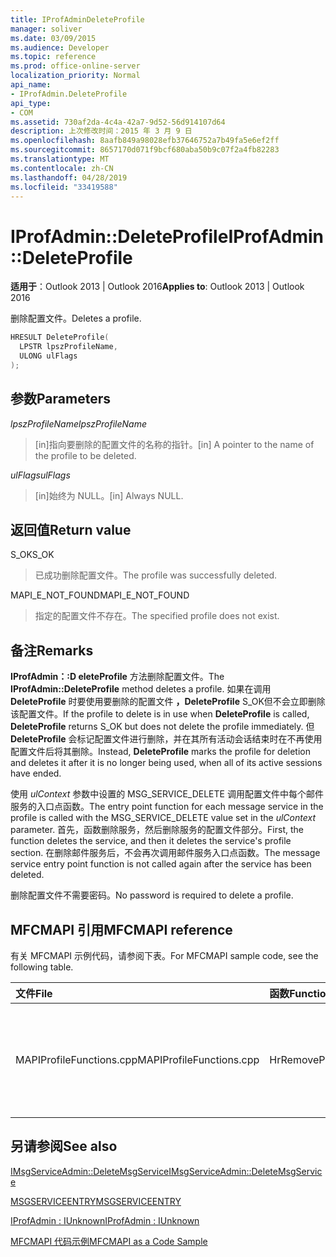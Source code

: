 ```yaml
---
title: IProfAdminDeleteProfile
manager: soliver
ms.date: 03/09/2015
ms.audience: Developer
ms.topic: reference
ms.prod: office-online-server
localization_priority: Normal
api_name:
- IProfAdmin.DeleteProfile
api_type:
- COM
ms.assetid: 730af2da-4c4a-42a7-9d52-56d914107d64
description: 上次修改时间：2015 年 3 月 9 日
ms.openlocfilehash: 8aafb849a98028efb37646752a7b49fa5e6ef2ff
ms.sourcegitcommit: 8657170d071f9bcf680aba50b9c07f2a4fb82283
ms.translationtype: MT
ms.contentlocale: zh-CN
ms.lasthandoff: 04/28/2019
ms.locfileid: "33419588"
---
```

# <a name="iprofadmindeleteprofile"></a><span data-ttu-id="63759-103">IProfAdmin::DeleteProfile</span><span class="sxs-lookup"><span data-stu-id="63759-103">IProfAdmin::DeleteProfile</span></span>

  
  
<span data-ttu-id="63759-104">**适用于**：Outlook 2013 | Outlook 2016</span><span class="sxs-lookup"><span data-stu-id="63759-104">**Applies to**: Outlook 2013 | Outlook 2016</span></span> 
  
<span data-ttu-id="63759-105">删除配置文件。</span><span class="sxs-lookup"><span data-stu-id="63759-105">Deletes a profile.</span></span>
  
```cpp
HRESULT DeleteProfile(
  LPSTR lpszProfileName,
  ULONG ulFlags
);
```

## <a name="parameters"></a><span data-ttu-id="63759-106">参数</span><span class="sxs-lookup"><span data-stu-id="63759-106">Parameters</span></span>

 <span data-ttu-id="63759-107">_lpszProfileName_</span><span class="sxs-lookup"><span data-stu-id="63759-107">_lpszProfileName_</span></span>
  
> <span data-ttu-id="63759-108">[in]指向要删除的配置文件的名称的指针。</span><span class="sxs-lookup"><span data-stu-id="63759-108">[in] A pointer to the name of the profile to be deleted.</span></span>
    
 <span data-ttu-id="63759-109">_ulFlags_</span><span class="sxs-lookup"><span data-stu-id="63759-109">_ulFlags_</span></span>
  
> <span data-ttu-id="63759-110">[in]始终为 NULL。</span><span class="sxs-lookup"><span data-stu-id="63759-110">[in] Always NULL.</span></span> 
    
## <a name="return-value"></a><span data-ttu-id="63759-111">返回值</span><span class="sxs-lookup"><span data-stu-id="63759-111">Return value</span></span>

<span data-ttu-id="63759-112">S_OK</span><span class="sxs-lookup"><span data-stu-id="63759-112">S_OK</span></span> 
  
> <span data-ttu-id="63759-113">已成功删除配置文件。</span><span class="sxs-lookup"><span data-stu-id="63759-113">The profile was successfully deleted.</span></span>
    
<span data-ttu-id="63759-114">MAPI_E_NOT_FOUND</span><span class="sxs-lookup"><span data-stu-id="63759-114">MAPI_E_NOT_FOUND</span></span> 
  
> <span data-ttu-id="63759-115">指定的配置文件不存在。</span><span class="sxs-lookup"><span data-stu-id="63759-115">The specified profile does not exist.</span></span>
    
## <a name="remarks"></a><span data-ttu-id="63759-116">备注</span><span class="sxs-lookup"><span data-stu-id="63759-116">Remarks</span></span>

<span data-ttu-id="63759-117">**IProfAdmin：:D eleteProfile** 方法删除配置文件。</span><span class="sxs-lookup"><span data-stu-id="63759-117">The **IProfAdmin::DeleteProfile** method deletes a profile.</span></span> <span data-ttu-id="63759-118">如果在调用 **DeleteProfile** 时要使用要删除的配置文件 **，DeleteProfile** S_OK但不会立即删除该配置文件。</span><span class="sxs-lookup"><span data-stu-id="63759-118">If the profile to delete is in use when **DeleteProfile** is called, **DeleteProfile** returns S_OK but does not delete the profile immediately.</span></span> <span data-ttu-id="63759-119">但 **DeleteProfile** 会标记配置文件进行删除，并在其所有活动会话结束时在不再使用配置文件后将其删除。</span><span class="sxs-lookup"><span data-stu-id="63759-119">Instead, **DeleteProfile** marks the profile for deletion and deletes it after it is no longer being used, when all of its active sessions have ended.</span></span> 
  
<span data-ttu-id="63759-120">使用  _ulContext_ 参数中设置的 MSG_SERVICE_DELETE 调用配置文件中每个邮件服务的入口点函数。</span><span class="sxs-lookup"><span data-stu-id="63759-120">The entry point function for each message service in the profile is called with the MSG_SERVICE_DELETE value set in the  _ulContext_ parameter.</span></span> <span data-ttu-id="63759-121">首先，函数删除服务，然后删除服务的配置文件部分。</span><span class="sxs-lookup"><span data-stu-id="63759-121">First, the function deletes the service, and then it deletes the service's profile section.</span></span> <span data-ttu-id="63759-122">在删除邮件服务后，不会再次调用邮件服务入口点函数。</span><span class="sxs-lookup"><span data-stu-id="63759-122">The message service entry point function is not called again after the service has been deleted.</span></span> 
  
<span data-ttu-id="63759-123">删除配置文件不需要密码。</span><span class="sxs-lookup"><span data-stu-id="63759-123">No password is required to delete a profile.</span></span>
  
## <a name="mfcmapi-reference"></a><span data-ttu-id="63759-124">MFCMAPI 引用</span><span class="sxs-lookup"><span data-stu-id="63759-124">MFCMAPI reference</span></span>

<span data-ttu-id="63759-125">有关 MFCMAPI 示例代码，请参阅下表。</span><span class="sxs-lookup"><span data-stu-id="63759-125">For MFCMAPI sample code, see the following table.</span></span>
  
|<span data-ttu-id="63759-126">**文件**</span><span class="sxs-lookup"><span data-stu-id="63759-126">**File**</span></span>|<span data-ttu-id="63759-127">**函数**</span><span class="sxs-lookup"><span data-stu-id="63759-127">**Function**</span></span>|<span data-ttu-id="63759-128">**备注**</span><span class="sxs-lookup"><span data-stu-id="63759-128">**Comment**</span></span>|
|:-----|:-----|:-----|
|<span data-ttu-id="63759-129">MAPIProfileFunctions.cpp</span><span class="sxs-lookup"><span data-stu-id="63759-129">MAPIProfileFunctions.cpp</span></span>  <br/> |<span data-ttu-id="63759-130">HrRemoveProfile</span><span class="sxs-lookup"><span data-stu-id="63759-130">HrRemoveProfile</span></span>  <br/> |<span data-ttu-id="63759-131">MFCMAPI 使用 **IProfAdmin：:D eleteProfile** 方法删除所选的配置文件。</span><span class="sxs-lookup"><span data-stu-id="63759-131">MFCMAPI uses the **IProfAdmin::DeleteProfile** method to delete the selected profile.</span></span>  <br/> |
   
## <a name="see-also"></a><span data-ttu-id="63759-132">另请参阅</span><span class="sxs-lookup"><span data-stu-id="63759-132">See also</span></span>



[<span data-ttu-id="63759-133">IMsgServiceAdmin::DeleteMsgService</span><span class="sxs-lookup"><span data-stu-id="63759-133">IMsgServiceAdmin::DeleteMsgService</span></span>](imsgserviceadmin-deletemsgservice.md)
  
[<span data-ttu-id="63759-134">MSGSERVICEENTRY</span><span class="sxs-lookup"><span data-stu-id="63759-134">MSGSERVICEENTRY</span></span>](msgserviceentry.md)
  
[<span data-ttu-id="63759-135">IProfAdmin : IUnknown</span><span class="sxs-lookup"><span data-stu-id="63759-135">IProfAdmin : IUnknown</span></span>](iprofadminiunknown.md)


[<span data-ttu-id="63759-136">MFCMAPI 代码示例</span><span class="sxs-lookup"><span data-stu-id="63759-136">MFCMAPI as a Code Sample</span></span>](mfcmapi-as-a-code-sample.md)

